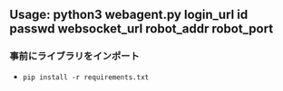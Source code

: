 ## Usage: python3 webagent.py login_url id passwd websocket_url robot_addr robot_port

### 事前にライブラリをインポート
- `pip install -r requirements.txt`